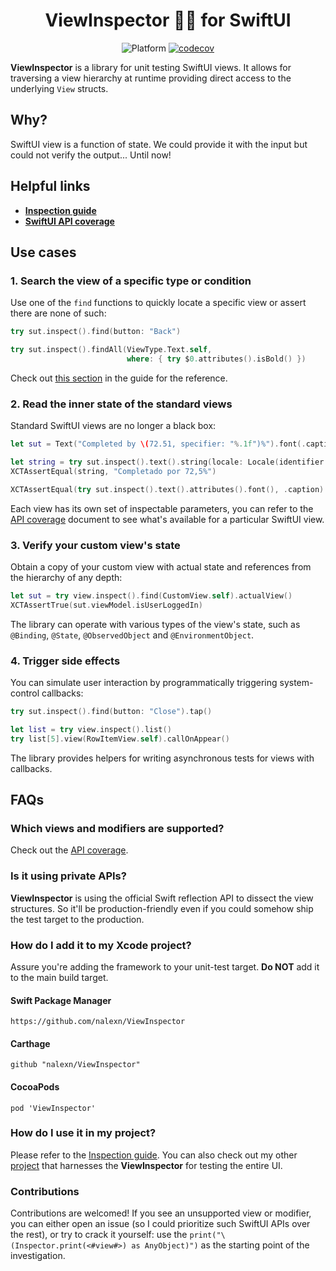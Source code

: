 <h1 align="center">ViewInspector 🕵️‍♂️ for SwiftUI</h1>

<span align="center">
  
![Platform](https://img.shields.io/badge/platform-iOS%20%7C%20macOS%20%7C%20tvOS%20%7C%20watchOS%20%7C%20visionOS-lightgrey) [![codecov](https://codecov.io/gh/nalexn/ViewInspector/branch/master/graph/badge.svg)](https://codecov.io/gh/nalexn/ViewInspector)

</span>

**ViewInspector** is a library for unit testing SwiftUI views.
It allows for traversing a view hierarchy at runtime providing direct access to the underlying `View` structs.

## Why?

SwiftUI view is a function of state. We could provide it with the input but could not verify the output... Until now!

## Helpful links

* **[Inspection guide](guide.md)**
* **[SwiftUI API coverage](readiness.md)**

## Use cases

### 1. Search the view of a specific type or condition

Use one of the `find` functions to quickly locate a specific view or assert there are none of such:

```swift
try sut.inspect().find(button: "Back")

try sut.inspect().findAll(ViewType.Text.self,
                          where: { try $0.attributes().isBold() })
```

Check out [this section](guide.md#dynamic-query-with-find) in the guide for the reference.

### 2. Read the inner state of the standard views

Standard SwiftUI views are no longer a black box:

```swift
let sut = Text("Completed by \(72.51, specifier: "%.1f")%").font(.caption)

let string = try sut.inspect().text().string(locale: Locale(identifier: "es"))
XCTAssertEqual(string, "Completado por 72,5%")

XCTAssertEqual(try sut.inspect().text().attributes().font(), .caption)
```

Each view has its own set of inspectable parameters, you can refer to the [API coverage](readiness.md) document to see what's available for a particular SwiftUI view.

### 3. Verify your custom view's state

Obtain a copy of your custom view with actual state and references from the hierarchy of any depth:

```swift
let sut = try view.inspect().find(CustomView.self).actualView()
XCTAssertTrue(sut.viewModel.isUserLoggedIn)
```

The library can operate with various types of the view's state, such as `@Binding`, `@State`, `@ObservedObject` and `@EnvironmentObject`.

### 4. Trigger side effects

You can simulate user interaction by programmatically triggering system-control callbacks:

```swift
try sut.inspect().find(button: "Close").tap()

let list = try view.inspect().list()
try list[5].view(RowItemView.self).callOnAppear()
```

The library provides helpers for writing asynchronous tests for views with callbacks.

## FAQs

### Which views and modifiers are supported?

Check out the [API coverage](readiness.md).

### Is it using private APIs?

**ViewInspector** is using the official Swift reflection API to dissect the view structures. So it'll be production-friendly even if you could somehow ship the test target to the production.

### How do I add it to my Xcode project?

Assure you're adding the framework to your unit-test target. **Do NOT** add it to the main build target.

#### Swift Package Manager

`https://github.com/nalexn/ViewInspector`

#### Carthage

`github "nalexn/ViewInspector"`

#### CocoaPods

`pod 'ViewInspector'`

### How do I use it in my project?

Please refer to the [Inspection guide](guide.md). You can also check out my other [project](https://github.com/nalexn/clean-architecture-swiftui) that harnesses the **ViewInspector** for testing the entire UI.

### Contributions

Contributions are welcomed! If you see an unsupported view or modifier, you can either open an issue (so I could prioritize such SwiftUI APIs over the rest), or try to crack it yourself: use the `print("\(Inspector.print(<#view#>) as AnyObject)")` as the starting point of the investigation.
